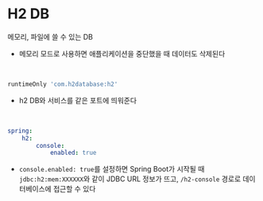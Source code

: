 # H2 DB

메모리, 파일에 쓸 수 있는 DB
- 메모리 모드로 사용하면 애플리케이션을 중단했을 때 데이터도 삭제된다

<br/>

```gradle
runtimeOnly 'com.h2database:h2'
```
- h2 DB와 서비스를 같은 포트에 띄워준다

<br/>

```yml
spring:
    h2:
        console:
            enabled: true
```
- `console.enabled: true`를 설정하면 Spring Boot가 시작될 때 `jdbc:h2:mem:XXXXXX`와 같이 JDBC URL 정보가 뜨고, `/h2-console` 경로로 데이터베이스에 접근할 수 있다